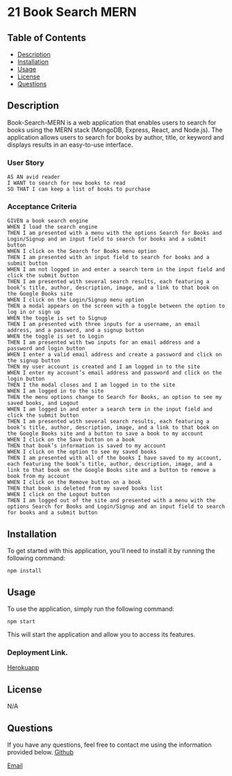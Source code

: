 # 21 Book Search MERN

## Table of Contents
* [Description](#description)
* [Installation](#installation)
* [Usage](#usage)
* [License](#license)
* [Questions](#questions)

## Description

Book-Search-MERN is a web application that enables users to search for books using the MERN stack (MongoDB, Express, React, and Node.js). The application allows users to search for books by author, title, or keyword and displays results in an easy-to-use interface.

### User Story

```
AS AN avid reader
I WANT to search for new books to read
SO THAT I can keep a list of books to purchase
```


### Acceptance Criteria

```
GIVEN a book search engine
WHEN I load the search engine
THEN I am presented with a menu with the options Search for Books and Login/Signup and an input field to search for books and a submit button
WHEN I click on the Search for Books menu option
THEN I am presented with an input field to search for books and a submit button
WHEN I am not logged in and enter a search term in the input field and click the submit button
THEN I am presented with several search results, each featuring a book’s title, author, description, image, and a link to that book on the Google Books site
WHEN I click on the Login/Signup menu option
THEN a modal appears on the screen with a toggle between the option to log in or sign up
WHEN the toggle is set to Signup
THEN I am presented with three inputs for a username, an email address, and a password, and a signup button
WHEN the toggle is set to Login
THEN I am presented with two inputs for an email address and a password and login button
WHEN I enter a valid email address and create a password and click on the signup button
THEN my user account is created and I am logged in to the site
WHEN I enter my account’s email address and password and click on the login button
THEN I the modal closes and I am logged in to the site
WHEN I am logged in to the site
THEN the menu options change to Search for Books, an option to see my saved books, and Logout
WHEN I am logged in and enter a search term in the input field and click the submit button
THEN I am presented with several search results, each featuring a book’s title, author, description, image, and a link to that book on the Google Books site and a button to save a book to my account
WHEN I click on the Save button on a book
THEN that book’s information is saved to my account
WHEN I click on the option to see my saved books
THEN I am presented with all of the books I have saved to my account, each featuring the book’s title, author, description, image, and a link to that book on the Google Books site and a button to remove a book from my account
WHEN I click on the Remove button on a book
THEN that book is deleted from my saved books list
WHEN I click on the Logout button
THEN I am logged out of the site and presented with a menu with the options Search for Books and Login/Signup and an input field to search for books and a submit button  
```
## Installation

To get started with this application, you'll need to install it by running the following command:

```
npm install
```

## Usage

To use the application, simply run the following command:

```
npm start
```

This will start the application and allow you to access its features.



### Deployment Link.

<a href="[https://amarfiguig.github.io/05-Third-Party-APIs-main/](https://book21search.herokuapp.com/)">Herokuapp</a>

## License

N/A

## Questions

If you have any questions, feel free to contact me using the information provided below. 
[Github](https://www.github.com/amarfiguig)

[Email](myfiguig@gmail.com)
